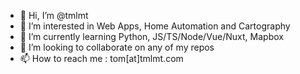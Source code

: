 - 👋 Hi, I’m @tmlmt
- 👀 I’m interested in Web Apps, Home Automation and Cartography
- 🌱 I’m currently learning Python, JS/TS/Node/Vue/Nuxt, Mapbox
- 💞️ I’m looking to collaborate on any of my repos
- 📫 How to reach me : tom[at]tmlmt.com

<!---
tmlmt/tmlmt is a ✨ special ✨ repository because its `README.md` (this file) appears on your GitHub profile.
You can click the Preview link to take a look at your changes.
--->
